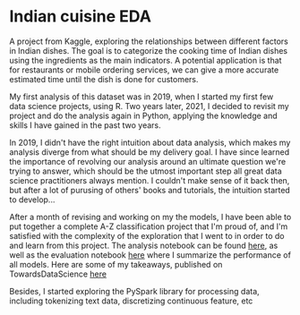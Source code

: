 # Indian cuisine EDA

A project from Kaggle, exploring the relationships between different factors in Indian dishes. The goal is to categorize the cooking time of Indian dishes using the ingredients as the main indicators. A potential application is that for restaurants or mobile ordering services, we can give a more accurate estimated time until the dish is done for customers.

My first analysis of this dataset was in 2019, when I started my first few data science projects, using R. Two years later, 2021, I decided to revisit my project and do the analysis again in Python, applying the knowledge and skills I have gained in the past two years. 

In 2019, I didn't have the right intuition about data analysis, which makes my analysis diverge from what should be my delivery goal. I have since learned the importance of revolving our analysis around an ultimate question we're trying to answer, which should be the utmost important step all great data science practitioners always mention. I couldn't make sense of it back then, but after a lot of purusing of others' books and tutorials, the intuition started to develop...

After a month of revising and working on my the models, I have been able to put together a complete A-Z classification project that I'm proud of, and I'm satisfied with the complexity of the exploration that I went to in order to do and learn from this project. The analysis notebook can be found [here](https://github.com/irenechang1510/indian-cuisine-EDA/blob/main/analysis.ipynb), as well as the evaluation notebook [here](https://github.com/irenechang1510/indian-cuisine-EDA/blob/main/evaluate.ipynb) where I summarize the performance of all models. Here are some of my takeaways, published on TowardsDataScience [here](https://towardsdatascience.com/the-struggles-and-the-tips-what-i-learn-from-doing-my-own-classification-project-dc1e70937b09?source=collection_tagged---------0----------------------------)

Besides, I started exploring the PySpark library for processing data, including tokenizing text data, discretizing continuous feature, etc
